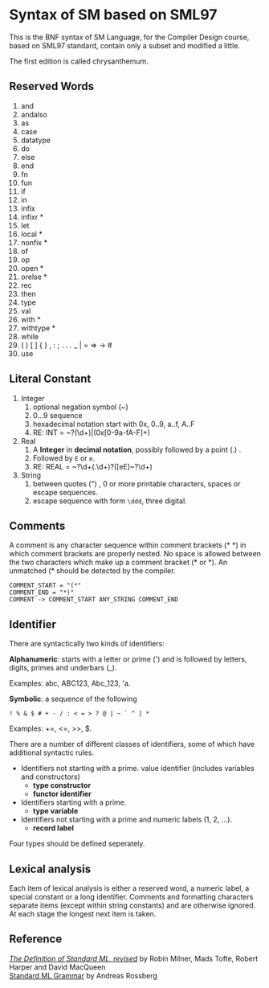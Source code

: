 # Syntax of SM based on SML97

This is the BNF syntax of SM Language, for the Compiler Design course, based 
on SML97 standard, contain only a subset and modified a little.

The first edition is called chrysanthemum.

## Reserved Words

1. and
2. andalso
3. as
4. case
5. datatype
6. do
7. else
8. end
9. fn
10. fun
11. if
12. in
13. infix
14. infixr *
15. let
16. local *
17. nonfix *
18. of
19. op
20. open *
21. orelse *
22. rec
23. then
24. type
25. val
26. with *
27. withtype *
28. while
29. ( ) [ ] { } , : ; `...` _ | = => -> #
30. use

## Literal Constant

1. Integer
	1. optional negation symbol (~)
	2. 0...9 sequence
	3. hexadecimal notation start with 0x, 0..9, a..f, A..F
	4. RE: INT = ~?(\d+)|(0x[0-9a-fA-F]+)
2. Real
	1. A **Integer** in **decimal notation**, possibly followed by a point (.) .
	2. Followed by `E` or `e`.
	3. RE: REAL = ~?\d+(\.\d+)?([eE]~?\d+)
3. String
	1. between quotes (") , 0 or more printable characters, spaces or escape sequences.
	2. escape sequence with form `\ddd`, three digital.

## Comments

A comment is any character sequence within comment brackets (\* \*) in which comment brackets are properly nested. No space is allowed between the two characters which make up a comment bracket (* or \*). An unmatched (\* should be detected by the compiler.

	COMMENT_START = "(*"
	COMMENT_END = "*)"
	COMMENT -> COMMENT_START ANY_STRING COMMENT_END

## Identifier

There are syntactically two kinds of identifiers:

**Alphanumeric**: starts with a letter or prime (') and is followed by letters, digits, primes and underbars (_). 

Examples: abc, ABC123, Abc_123, 'a.


**Symbolic**: a sequence of the following

 	! % & $ # + - / : < = > ? @ | ~ ` ^ | *
	
Examples: +=, <=, >>, $.

There are a number of different classes of identifiers, some of which have additional syntactic rules.

- Identifiers not starting with a prime.
value identifier (includes variables and constructors)
	- **type constructor**
	- **functor identifier**
- Identifiers starting with a prime.
	- **type variable**
- Identifiers not starting with a prime and numeric labels (1, 2, …).
	- **record label**

Four types should be defined seperately.

## Lexical analysis
Each item of lexical analysis is either a reserved word, a numeric label, a special constant or a long identifier. Comments and formatting characters separate items (except within string constants) and are otherwise ignored. At each stage the longest next item is taken.

## Reference

[_The Definition of Standard ML, revised_](sml-family.org/sml97-defn.pdf) by Robin Milner, Mads Tofte, Robert Harper and David MacQueen  
[Standard ML Grammar](https://www.mpi-sws.org/~rossberg/sml.html) by Andreas Rossberg
